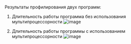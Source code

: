 Результаты профилирования двух программ:

1. Длительность работы программа без использования мультипроцессорности
    ![image](https://user-images.githubusercontent.com/102159807/209420145-67100eb1-fee5-4cf8-8e13-a8d9656c5287.png)



2. Длительность работы программы с использованием мультипроцессорности
    ![image](https://user-images.githubusercontent.com/102159807/209420183-e1728a4e-baa0-4702-b94b-10611af2846a.png)
